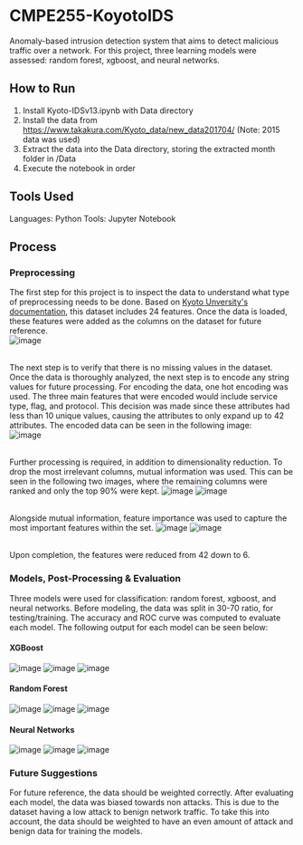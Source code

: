 # CMPE255-KoyotoIDS
Anomaly-based intrusion detection system that aims to detect malicious traffic over a network. For this project, three learning models were assessed: random forest, xgboost, and neural networks.

## How to Run
1. Install Kyoto-IDSv13.ipynb with Data directory
2. Install the data from https://www.takakura.com/Kyoto_data/new_data201704/ (Note: 2015 data was used)
3. Extract the data into the Data directory, storing the extracted month folder in /Data
4. Execute the notebook in order

## Tools Used
Languages: Python
Tools: Jupyter Notebook

## Process

### Preprocessing
The first step for this project is to inspect the data to understand what type of preprocessing needs to be done. Based on [Kyoto Unversity's documentation](https://www.takakura.com/Kyoto_data/BenchmarkData-Description-New.pdf), this dataset includes 24 features. Once the data is loaded, these features were added as the columns on the dataset for future reference. <br>
![image](https://github.com/user-attachments/assets/cd29cc81-205f-4551-9f16-e1c4da7a8b48)
<br>
<br>

The next step is to verify that there is no missing values in the dataset. Once the data is thoroughly analyzed, the next step is to encode any string values for future processing. For encoding the data, one hot encoding was used. The three main features that were encoded would include service type, flag, and protocol. This decision was made since these attributes had less than 10 unique values, causing the attributes to only expand up to 42 attributes. The encoded data can be seen in the following image: <br>
![image](https://github.com/user-attachments/assets/d0efcec0-cafa-43aa-afba-828760ade8b4)
<br>
<br>

Further processing is required, in addition to dimensionality reduction. To drop the most irrelevant columns, mutual information was used. This can be seen in the following two images, where the remaining columns were ranked and only the top 90% were kept.
![image](https://github.com/user-attachments/assets/aa82625c-f09e-48e3-a1fc-2344815a0503)
![image](https://github.com/user-attachments/assets/f1f460b2-9b14-467e-b71d-80f17d3319f9)
<br>
<br>

Alongside mutual information, feature importance was used to capture the most important features within the set.
![image](https://github.com/user-attachments/assets/7a19123e-1270-4d15-9ebe-5400738e9487)
![image](https://github.com/user-attachments/assets/fc22e41e-1193-4407-841c-a7a1e05d660a)
<br>
<br>

Upon completion, the features were reduced from 42 down to 6. 
### Models, Post-Processing & Evaluation
Three models were used for classification: random forest, xgboost, and neural networks. Before modeling, the data was split in 30-70 ratio, for testing/training. The accuracy and ROC curve was computed to evaluate each model. The following output for each model can be seen below:
<br>
#### XGBoost
![image](https://github.com/user-attachments/assets/aa676f76-336e-4883-8834-aa4b8e60adc1)
![image](https://github.com/user-attachments/assets/1793eca0-1889-44ad-bcab-bd96a3941581)
![image](https://github.com/user-attachments/assets/e6f1e2f9-d85f-4a28-9259-87ba909a00b1)

#### Random Forest
![image](https://github.com/user-attachments/assets/b8c447bc-5251-4c41-83b2-305a751e2040)
![image](https://github.com/user-attachments/assets/940d1677-87c9-4253-96e0-752f5956aeca)
![image](https://github.com/user-attachments/assets/2afdca68-6860-4a66-9149-791ca27099ad)

#### Neural Networks
![image](https://github.com/user-attachments/assets/fb5e8ae8-354a-4188-b589-860c4c135804)
![image](https://github.com/user-attachments/assets/5f6743f2-c079-4367-b953-76e7ee3ecbd3)
![image](https://github.com/user-attachments/assets/fad52bcc-53c7-43b8-bde4-0e59dab9e6e8)

### Future Suggestions
For future reference, the data should be weighted correctly. After evaluating each model, the data was biased towards non attacks. This is due to the dataset having a low attack to benign network traffic. To take this into account, the data should be weighted to have an even amount of attack and benign data for training the models.
